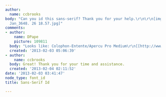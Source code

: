 ```yaml
---
author:
  name: ccbrooks
body: "Can you id this sans-serif? Thank you for your help.\r\n\r\n[img:sites/default/files/old-images/ScreenHunter_05
  Jan_3648. 26 18.57.jpg]"
comments:
- author:
    name: DPape
    picture: 109811
  body: "Looks like: Colophon-Entente/Apercu Pro Medium\r\n[[http://www.colophon-foundry.org/products/apercu-specimen]][img:sites/default/files/old-images/figure1_3640.jpg]"
  created: '2013-02-03 05:06:39'
- author:
    name: ccbrooks
  body: Great! Thank you for your time and assistance.
  created: '2013-02-04 02:11:52'
date: '2013-02-03 03:41:47'
node_type: font_id
title: Sans-Serif Id

---
```

